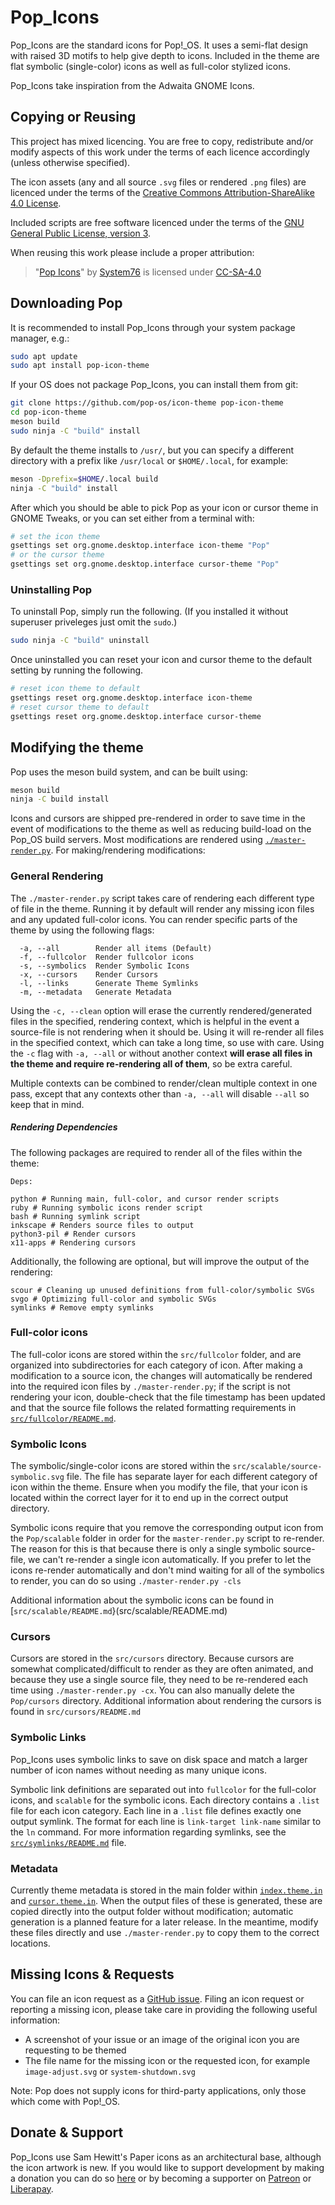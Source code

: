 Pop_Icons
================

Pop_Icons are the standard icons for Pop!_OS. It uses a semi-flat design with raised 3D motifs to help give depth to icons. Included in the theme are flat symbolic (single-color) icons as well as full-color stylized icons.

Pop_Icons take inspiration from the Adwaita GNOME Icons. 

## Copying or Reusing

This project has mixed licencing. You are free to copy, redistribute and/or modify aspects of this work under the terms of each licence accordingly (unless otherwise specified).

The icon assets (any and all source `.svg` files or rendered `.png` files) are licenced under the terms of the [Creative Commons Attribution-ShareAlike 4.0 License](https://creativecommons.org/licenses/by-sa/4.0/).

Included scripts are free software licenced under the terms of the [GNU General Public License, version 3](https://www.gnu.org/licenses/gpl-3.0.txt).

When reusing this work please include a proper attribution:

> "[Pop Icons](http://github.com/pop-os/icon-theme)" by [System76](http://system76.com/) is licensed under [CC-SA-4.0](http://creativecommons.org/licenses/by-sa/4.0/)

## Downloading Pop

It is recommended to install Pop_Icons through your system package manager, e.g.:

```sh
sudo apt update
sudo apt install pop-icon-theme
```

If your OS does not package Pop_Icons, you can install them from git:

```sh
git clone https://github.com/pop-os/icon-theme pop-icon-theme
cd pop-icon-theme
meson build
sudo ninja -C "build" install
```

By default the theme installs to `/usr/`, but you can specify a different directory with a prefix like `/usr/local` or `$HOME/.local`, for example:

```sh
meson -Dprefix=$HOME/.local build
ninja -C "build" install
```

After which you should be able to pick Pop as your icon or cursor theme in GNOME Tweaks, or you can set either from a terminal with:

```sh
# set the icon theme
gsettings set org.gnome.desktop.interface icon-theme "Pop"
# or the cursor theme
gsettings set org.gnome.desktop.interface cursor-theme "Pop"
```

### Uninstalling Pop

To uninstall Pop, simply run the following. (If you installed it without superuser priveleges just omit the  `sudo`.)

```sh
sudo ninja -C "build" uninstall
```

Once uninstalled you can reset your icon and cursor theme to the default setting by running the following.

```sh
# reset icon theme to default
gsettings reset org.gnome.desktop.interface icon-theme
# reset cursor theme to default
gsettings reset org.gnome.desktop.interface cursor-theme
```

## Modifying the theme

Pop uses the meson build system, and can be built using:

```sh
meson build
ninja -C build install
```

Icons and cursors are shipped pre-rendered in order to save time in the event of modifications to the theme as well as reducing build-load on the Pop_OS build servers. Most modifications are rendered using [`./master-render.py`](master-render.py). For making/rendering modifications:

### General Rendering
The `./master-render.py` script takes care of rendering each different type of file in the theme. Running it by default will render any missing icon files and any updated full-color icons. You can render specific parts of the theme by using the following flags:

```
  -a, --all        Render all items (Default)
  -f, --fullcolor  Render fullcolor icons
  -s, --symbolics  Render Symbolic Icons
  -x, --cursors    Render Cursors
  -l, --links      Generate Theme Symlinks
  -m, --metadata   Generate Metadata
```

Using the `-c, --clean` option will erase the currently rendered/generated files in the specified, rendering context, which is helpful in the event a source-file is not rendering when it should be. Using it will re-render all files in the specified context, which can take a long time, so use with care. Using the `-c` flag with `-a, --all` or without another context **will erase all files in the theme and require re-rendering all of them**, so be extra careful. 

Multiple contexts can be combined to render/clean multiple context in one pass, except that any contexts other than `-a, --all` will disable `--all` so keep that in mind.

##### Rendering Dependencies
The following packages are required to render all of the files within the theme:
```
Deps: 

python # Running main, full-color, and cursor render scripts
ruby # Running symbolic icons render script
bash # Running symlink script
inkscape # Renders source files to output
python3-pil # Render cursors
x11-apps # Rendering cursors
```

Additionally, the following are optional, but will improve the output of the rendering:
```
scour # Cleaning up unused definitions from full-color/symbolic SVGs
svgo # Optimizing full-color and symbolic SVGs
symlinks # Remove empty symlinks
```


### Full-color icons

The full-color icons are stored within the `src/fullcolor` folder, and are organized into subdirectories for each category of icon. After making a modification to a source icon, the changes will automatically be rendered into the required icon files by `./master-render.py`; if the script is not rendering your icon, double-check that the file timestamp has been updated and that the source file follows the related formatting requirements in [`src/fullcolor/README.md`](src/fullcolor/README.md). 

### Symbolic Icons

The symbolic/single-color icons are stored within the `src/scalable/source-symbolic.svg` file. The file has separate layer for each different category of icon within the theme. Ensure when you modify the file, that your icon is located within the correct layer for it to end up in the correct output directory. 

Symbolic icons require that you remove the corresponding output icon from the `Pop/scalable` folder in order for the `master-render.py` script to re-render. The reason for this is that because there is only a single symbolic source-file, we can't re-render a single icon automatically. If you prefer to let the icons re-render automatically and don't mind waiting for all of the symbolics to render, you can do so using `./master-render.py -cls`

Additional information about the symbolic icons can be found in [`src/scalable/README.md`}(src/scalable/README.md)

### Cursors

Cursors are stored in the `src/cursors` directory. Because cursors are somewhat complicated/difficult to render as they are often animated, and because they use a single source file, they need to be re-rendered each time using `./master-render.py -cx`. You can also manually delete the `Pop/cursors` directory. Additional information about rendering the cursors is found in `src/cursors/README.md`

### Symbolic Links

Pop_Icons uses symbolic links to save on disk space and match a larger number of icon names without needing as many unique icons. 

Symbolic link definitions are separated out into `fullcolor` for the full-color icons, and `scalable` for the symbolic icons. Each directory contains a `.list` file for each icon category. Each line in a `.list` file defines exactly one output symlink. The format for each line is `link-target link-name` similar to the `ln` command. For more information regarding symlinks, see the [`src/symlinks/README.md`](src/symlinks/README.md) file.

### Metadata

Currently theme metadata is stored in the main folder within [`index.theme.in`](index.theme.in) and [`cursor.theme.in`](cursor.theme.in). When the output files of these is generated, these are copied directly into the output folder without modification; automatic generation is a planned feature for a later release. In the meantime, modify these files directly and use `./master-render.py` to copy them to the correct locations. 

## Missing Icons & Requests

You can file an icon request as a [GitHub issue](https://github.com/pop-os/icon-theme/issues/new). Filing an icon request or reporting a missing icon, please take care in providing the following useful information: 

 - A screenshot of your issue or an image of the original icon you are requesting to be themed
 - The file name for the missing icon or the requested icon, for example `image-adjust.svg` or `system-shutdown.svg`

Note: Pop does not supply icons for third-party applications, only those which come with Pop!_OS. 

## Donate & Support

Pop_Icons use Sam Hewitt's Paper icons as an architectural base, although the icon artwork is new. If you would like to support development by making a donation you can do so [here](https://snwh.org/donate) or by becoming a supporter on [Patreon](http://patreon.com/snwh/) or [Liberapay](http://liberapay.com/snwh/). 
